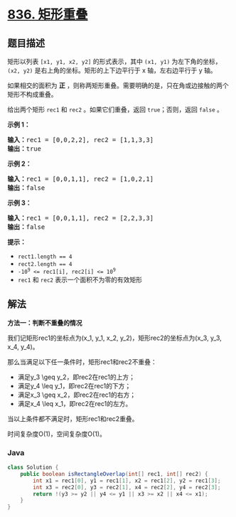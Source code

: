 # [836. 矩形重叠](https://leetcode.cn/problems/rectangle-overlap)

## 题目描述

<p>矩形以列表 <code>[x1, y1, x2, y2]</code> 的形式表示，其中 <code>(x1, y1)</code> 为左下角的坐标，<code>(x2, y2)</code> 是右上角的坐标。矩形的上下边平行于 x 轴，左右边平行于 y 轴。</p>

<p>如果相交的面积为 <strong>正</strong> ，则称两矩形重叠。需要明确的是，只在角或边接触的两个矩形不构成重叠。</p>

<p>给出两个矩形 <code>rec1</code> 和 <code>rec2</code> 。如果它们重叠，返回 <code>true</code>；否则，返回 <code>false</code> 。</p>

<p><strong>示例 1：</strong></p>

<pre>
<strong>输入：</strong>rec1 = [0,0,2,2], rec2 = [1,1,3,3]
<strong>输出：</strong>true
</pre>

<p><strong>示例 2：</strong></p>

<pre>
<strong>输入：</strong>rec1 = [0,0,1,1], rec2 = [1,0,2,1]
<strong>输出：</strong>false
</pre>

<p><strong>示例 3：</strong></p>

<pre>
<strong>输入：</strong>rec1 = [0,0,1,1], rec2 = [2,2,3,3]
<strong>输出：</strong>false
</pre>

<p><strong>提示：</strong></p>

<ul>
	<li><code>rect1.length == 4</code></li>
	<li><code>rect2.length == 4</code></li>
	<li><code>-10<sup>9</sup> &lt;= rec1[i], rec2[i] &lt;= 10<sup>9</sup></code></li>
	<li><code>rec1</code> 和 <code>rec2</code> 表示一个面积不为零的有效矩形</li>
</ul>

## 解法

**方法一：判断不重叠的情况**

我们记矩形rec1的坐标点为(x_1, y_1, x_2, y_2)，矩形rec2的坐标点为(x_3, y_3, x_4, y_4)。

那么当满足以下任一条件时，矩形rec1和rec2不重叠：

-   满足y_3 \geq y_2，即rec2在rec1的上方；
-   满足y_4 \leq y_1，即rec2在rec1的下方；
-   满足x_3 \geq x_2，即rec2在rec1的右方；
-   满足x_4 \leq x_1，即rec2在rec1的左方。

当以上条件都不满足时，矩形rec1和rec2重叠。

时间复杂度O(1)，空间复杂度O(1)。

### **Java**

```java
class Solution {
    public boolean isRectangleOverlap(int[] rec1, int[] rec2) {
        int x1 = rec1[0], y1 = rec1[1], x2 = rec1[2], y2 = rec1[3];
        int x3 = rec2[0], y3 = rec2[1], x4 = rec2[2], y4 = rec2[3];
        return !(y3 >= y2 || y4 <= y1 || x3 >= x2 || x4 <= x1);
    }
}
```
